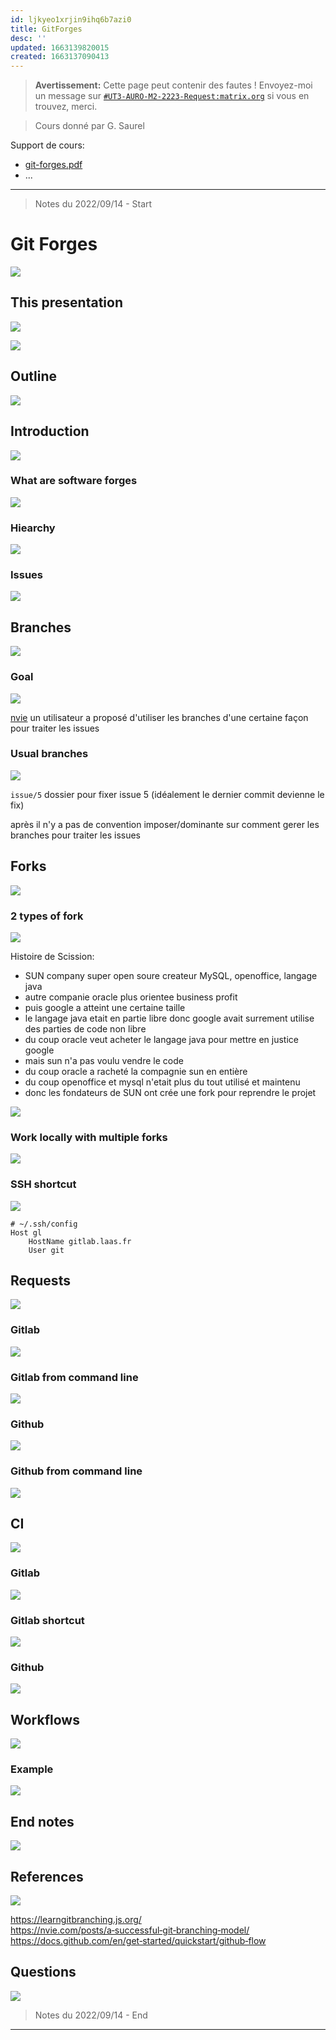 ```yaml
---
id: ljkyeo1xrjin9ihq6b7azi0
title: GitForges
desc: ''
updated: 1663139820015
created: 1663137090413
---
```


> **Avertissement:**
Cette page peut contenir des fautes ! Envoyez-moi un message sur [`#UT3-AURO-M2-2223-Request:matrix.org`](https://matrix.to/#/#UT3-AURO-M2-2223-Request:matrix.org) si vous en trouvez, merci.

> Cours donné par G. Saurel

Support de cours:
- [git-forges.pdf](https://homepages.laas.fr/gsaurel/talks/git-forges.pdf)
- ...

---


> Notes du 2022/09/14 - Start


# Git Forges
![](/assets/images/COOSATR.SlideGitForges-01.png)

## This presentation

![](/assets/images/COOSATR.SlideGitForges-02.png)

![](/assets/images/COOSATR.SlideGitForges-03.png)

## Outline

![](/assets/images/COOSATR.SlideGitForges-04.png)

## Introduction 

![](/assets/images/COOSATR.SlideGitForges-05.png)

### What are software forges

![](/assets/images/COOSATR.SlideGitForges-06.png)

### Hiearchy

![](/assets/images/COOSATR.SlideGitForges-07.png)

### Issues

![](/assets/images/COOSATR.SlideGitForges-08.png)

## Branches

![](/assets/images/COOSATR.SlideGitForges-09.png)

### Goal

![](/assets/images/COOSATR.SlideGitForges-10.png)

[nvie](https://nvie.com/posts/a‑successful‑git‑branching‑model/) un utilisateur a proposé d'utiliser les branches d'une certaine façon pour traiter les issues 

### Usual branches

![](/assets/images/COOSATR.SlideGitForges-11.png)

`issue/5` dossier pour fixer issue 5 (idéalement le dernier commit devienne le fix)

après il n'y a pas de convention imposer/dominante sur comment gerer les branches pour traiter les issues

## Forks

![](/assets/images/COOSATR.SlideGitForges-12.png)

### 2 types of fork

![](/assets/images/COOSATR.SlideGitForges-13.png)

Histoire de Scission:
- SUN company super open soure createur MySQL, openoffice, langage java
- autre companie oracle plus orientee business profit 
- puis google a atteint une certaine taille
- le langage java etait en partie libre donc google avait surrement utilise des parties de code non libre
- du coup oracle veut acheter le langage java pour mettre en justice google
- mais sun n'a pas voulu vendre le code
- du coup oracle a racheté la compagnie sun en entière
- du coup openoffice et mysql n'etait plus du tout utilisé et maintenu
- donc les fondateurs de SUN ont crée une fork pour reprendre le projet

![](/assets/images/COOSATR.SlideGitForges-14.png)

### Work locally with multiple forks

![](/assets/images/COOSATR.SlideGitForges-15.png)

### SSH shortcut

![](/assets/images/COOSATR.SlideGitForges-16.png)

```
# ~/.ssh/config
Host gl
    HostName gitlab.laas.fr
    User git
```

## Requests

![](/assets/images/COOSATR.SlideGitForges-17.png)

### Gitlab

![](/assets/images/COOSATR.SlideGitForges-18.png)

### Gitlab from command line

![](/assets/images/COOSATR.SlideGitForges-19.png)

### Github

![](/assets/images/COOSATR.SlideGitForges-20.png)

### Github from command line


![](/assets/images/COOSATR.SlideGitForges-21.png)

## CI

![](/assets/images/COOSATR.SlideGitForges-22.png)

### Gitlab

![](/assets/images/COOSATR.SlideGitForges-23.png)

### Gitlab shortcut

![](/assets/images/COOSATR.SlideGitForges-24.png)

### Github

![](/assets/images/COOSATR.SlideGitForges-25.png)

## Workflows

![](/assets/images/COOSATR.SlideGitForges-26.png)

### Example

![](/assets/images/COOSATR.SlideGitForges-27.png)

## End notes

![](/assets/images/COOSATR.SlideGitForges-28.png)

## References

![](/assets/images/COOSATR.SlideGitForges-29.png)

https://learngitbranching.js.org/
https://nvie.com/posts/a‑successful‑git‑branching‑model/
https://docs.github.com/en/get‑started/quickstart/github‑flow

## Questions

![](/assets/images/COOSATR.SlideGitForges-30.png)



> Notes du 2022/09/14 - End

---